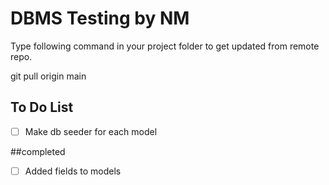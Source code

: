 # DBMS Testing by NM

Type following command in your project folder to get updated from remote repo.

git pull origin main

## To Do List


- [ ] Make db seeder for each model

##completed
- [ ] Added fields to models
